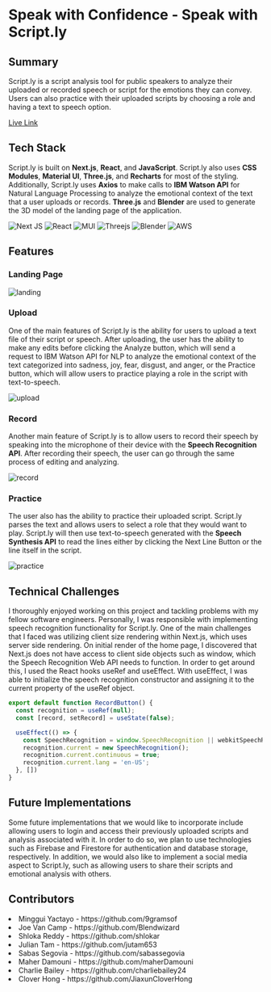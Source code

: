 # Speak with Confidence - Speak with Script.ly

## Summary
Script.ly is a script analysis tool for public speakers to analyze their uploaded or recorded speech or script for the emotions they can convey. Users can also practice with their uploaded scripts by choosing a role and having a text to speech option.

[Live Link](http://getscriptly.com/)
 
## Tech Stack
Script.ly is built on **Next.js**, **React**, and **JavaScript**. Script.ly also uses **CSS Modules**, **Material UI**, **Three.js**, and **Recharts** for most of the styling. Additionally, Script.ly uses **Axios** to make calls to **IBM Watson API** for Natural Language Processing to analyze the emotional context of the text that a user uploads or records. **Three.js** and **Blender** are used to generate the 3D model of the landing page of the application.

![Next JS](https://img.shields.io/badge/Next-black?style=for-the-badge&logo=next.js&logoColor=white)
![React](https://img.shields.io/badge/react-%2320232a.svg?style=for-the-badge&logo=react&logoColor=%2361DAFB)
![MUI](https://img.shields.io/badge/MUI-%230081CB.svg?style=for-the-badge&logo=mui&logoColor=white)
![Threejs](https://img.shields.io/badge/threejs-black?style=for-the-badge&logo=three.js&logoColor=white)
![Blender](https://img.shields.io/badge/blender-%23F5792A.svg?style=for-the-badge&logo=blender&logoColor=white)
![AWS](https://img.shields.io/badge/AWS-%23FF9900.svg?style=for-the-badge&logo=amazon-aws&logoColor=white)

## Features

### Landing Page
![landing](https://media.giphy.com/media/Z6GZgQeElCKorCNMKd/giphy.gif)

### Upload
One of the main features of Script.ly is the ability for users to upload a text file of their script or speech. After uploading, the user has the ability to make any edits before clicking the Analyze button, which will send a request to IBM Watson API for NLP to analyze the emotional context of the text categorized into sadness, joy, fear, disgust, and anger, or the Practice button, which will allow users to practice playing a role in the script with text-to-speech.

![upload](https://media.giphy.com/media/pHiDJ3TrwBKNPJPxxR/giphy.gif)

### Record
Another main feature of Script.ly is to allow users to record their speech by speaking into the microphone of their device with the **Speech Recognition API**. After recording their speech, the user can go through the same process of editing and analyzing.

![record](https://media.giphy.com/media/ME8rhO34WkvV6zpG9n/giphy.gif)

### Practice
The user also has the ability to practice their uploaded script. Script.ly parses the text and allows users to select a role that they would want to play. Script.ly will then use text-to-speech generated with the **Speech Synthesis API** to read the lines either by clicking the Next Line Button or the line itself in the script.

![practice](https://media.giphy.com/media/hLkBrqv8isC7cy1lsT/giphy.gif)

## Technical Challenges
I thoroughly enjoyed working on this project and tackling problems with my fellow software engineers. Personally, I was responsible with implementing speech recognition functionality for Script.ly. One of the main challenges that I faced was utilizing client size rendering within Next.js, which uses server side rendering. On initial render of the home page, I discovered that Next.js does not have access to client side objects such as window, which the Speech Recognition Web API needs to function. In order to get around this, I used the React hooks useRef and useEffect. With useEffect, I was able to initialize the speech recognition constructor and assigning it to the current property of the useRef object.

```javascript
export default function RecordButton() {
  const recognition = useRef(null);
  const [record, setRecord] = useState(false);

  useEffect(() => {
    const SpeechRecognition = window.SpeechRecognition || webkitSpeechRecognition;
    recognition.current = new SpeechRecognition();
    recognition.current.continuous = true;
    recognition.current.lang = 'en-US';
  }, [])
}
```

## Future Implementations
Some future implementations that we would like to incorporate include allowing users to login and access their previously uploaded scripts and analysis associated with it. In order to do so, we plan to use technologies such as Firebase and Firestore for authentication and database storage, respectively. In addition, we would also like to implement a social media aspect to Script.ly, such as allowing users to share their scripts and emotional analysis with others.

## Contributors
<li>Minggui Yactayo - https://github.com/9gramsof</li>
<li>Joe Van Camp - https://github.com/Blendwizard</li>
<li>Shloka Reddy - https://github.com/shlokar</li>
<li>Julian Tam - https://github.com/jutam653</li>
<li>Sabas Segovia - https://github.com/sabassegovia</li>
<li>Maher Damouni - https://github.com/maherDamouni</li>
<li>Charlie Bailey - https://github.com/charliebailey24</li>
<li>Clover Hong - https://github.com/JiaxunCloverHong</li>


